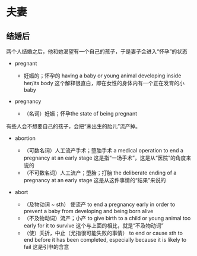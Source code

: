# 夫妻

## 结婚后

两个人结婚之后，他和她渴望有一个自己的孩子，于是妻子会进入“怀孕”的状态

- pregnant
  - 妊娠的；怀孕的 having a baby or young animal developing inside her/its body 这个解释很直白，即在女性的身体内有一个正在发育的小baby

- pregnancy
  - （名词）妊娠；怀孕the state of being pregnant

有些人会不想要自己的孩子，会把“未出生的胎儿”流产掉。

- abortion
  - （可数名词）人工流产手术；堕胎手术 a medical operation to end a pregnancy at an early stage 这是指“一场手术”，这是从“医院”的角度来说的
  - （不可数名词）人工流产；堕胎；打胎 the deliberate ending of a pregnancy at an early stage 这是从这件事情的“结果”来说的

- abort
  - （及物动词 ~ sth） 使流产 to end a pregnancy early in order to prevent a baby from developing and being born alive
  - （不及物动词）流产；小产 to give birth to a child or young animal too early for it to survive 这个与上面的相比，就是“不及物动词”
  - （使）夭折，中止（尤指很可能失败的事情） to end or cause sth to end before it has been completed, especially because it is likely to fail 这是引申的含意

